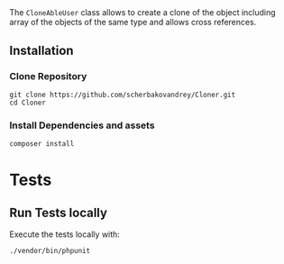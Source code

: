 ##
The `CloneAbleUser` class allows to create a clone of the object including array of the objects of the same type and allows cross references. 

## Installation

### Clone Repository
```
git clone https://github.com/scherbakovandrey/Cloner.git
cd Cloner
```

### Install Dependencies and assets
```
composer install
```

# Tests

## Run Tests locally
Execute the tests locally with:
```
./vendor/bin/phpunit
```

